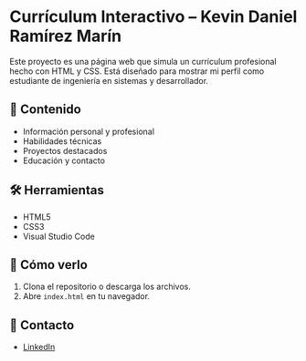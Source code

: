 # Currículum Interactivo – Kevin Daniel Ramírez Marín

Este proyecto es una página web que simula un currículum profesional hecho con HTML y CSS. Está diseñado para mostrar mi perfil como estudiante de ingeniería en sistemas y desarrollador.

## 📌 Contenido

- Información personal y profesional
- Habilidades técnicas
- Proyectos destacados
- Educación y contacto

## 🛠 Herramientas

- HTML5
- CSS3
- Visual Studio Code

## 🚀 Cómo verlo

1. Clona el repositorio o descarga los archivos.
2. Abre `index.html` en tu navegador.


## 🔗 Contacto

- [LinkedIn](https://www.linkedin.com/in/kevin-daniel-ramirez-marin-a54b07301/)
